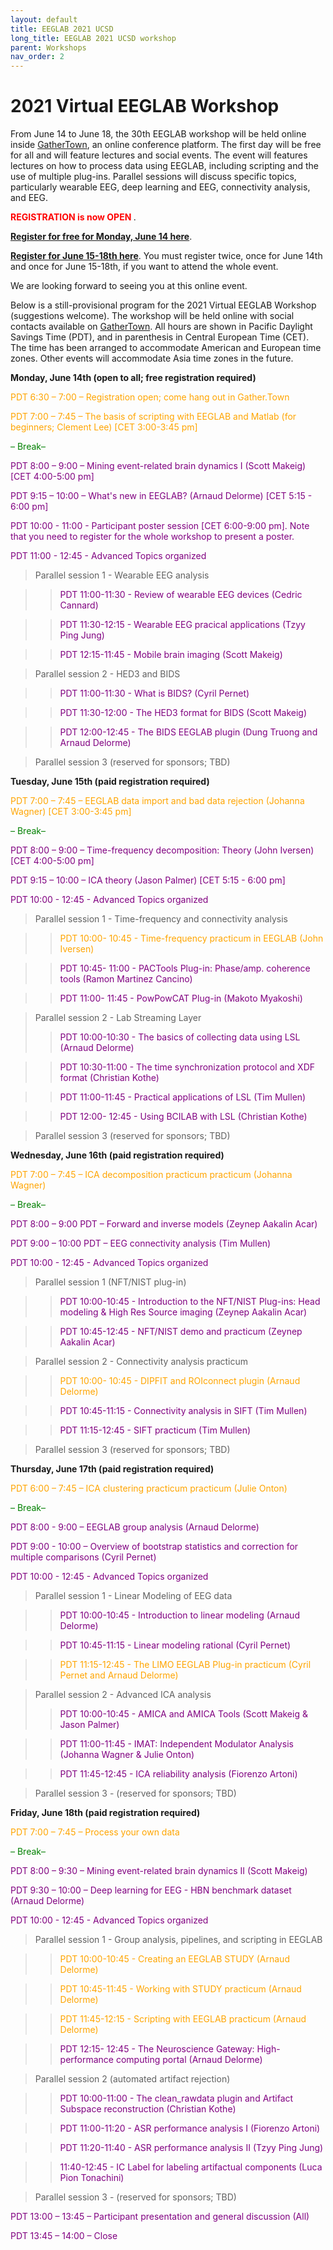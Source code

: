 ```yaml
---
layout: default
title: EEGLAB 2021 UCSD
long_title: EEGLAB 2021 UCSD workshop
parent: Workshops
nav_order: 2
---
```

<!-- 
layout: redirect
redirect_link: https://sites.google.com/ucsd.edu/eeglab2020/eeglab-workshop -->

# 2021 Virtual EEGLAB Workshop

From June 14 to June 18, the 30th EEGLAB workshop will be held online inside [GatherTown](https://gather.town/), an online conference platform. The first day will be free for all and will feature lectures and social events. The event will features lectures on how to process data using EEGLAB, including scripting and the use of multiple plug-ins. Parallel sessions will discuss specific topics, particularly wearable EEG, deep learning and EEG, connectivity analysis, and EEG.

**<span style="color: red">REGISTRATION is now OPEN </span>**.

[<b>Register for free for Monday, June 14 here</b>](https://www.eventbrite.com/e/147847663341).

[<b>Register for June 15-18th here</b>](https://na.eventscloud.com/611187). You must register twice, once for June 14th and once for June 15-18th, if you want to attend the whole event.

We are looking forward to seeing you at this online event. 

Below is a still-provisional program for the 2021 Virtual EEGLAB Workshop (suggestions welcome). The workshop will be held online with social contacts available on [GatherTown](https://gather.town/). All hours are shown in Pacific Daylight Savings Time (PDT), and in parenthesis in Central European Time (CET). The time has been arranged to accommodate American and European time zones. Other events will accommodate Asia time zones in the future. 

**Monday, June 14th (open to all; free registration required)**

<span style="color: orange">PDT 6:30 – 7:00 – Registration open; come hang out in Gather.Town</span>

<span style="color: orange">PDT 7:00 – 7:45 – The basis of scripting with EEGLAB and Matlab (for beginners; Clement Lee) [CET 3:00-3:45 pm]</span>

<span style="color: green">– Break–</span>

<span style="color: purple">PDT 8:00 – 9:00 – Mining event-related brain dynamics I (Scott Makeig) [CET 4:00-5:00 pm]</span>

<span style="color: purple">PDT 9:15 – 10:00 – What&#39;s new in EEGLAB? (Arnaud Delorme) [CET 5:15 - 6:00 pm]</span>

<span style="color: purple">PDT 10:00 - 11:00 - Participant poster session [CET 6:00-9:00 pm]. Note that you need to register for the whole workshop to present a poster.</span>

<span style="color: purple">PDT 11:00 - 12:45 - Advanced Topics organized</span>

> Parallel session 1 - Wearable EEG analysis

>> <span style="color: purple">PDT 11:00-11:30 - Review of wearable EEG devices (Cedric Cannard)</span>

>> <span style="color: purple">PDT 11:30-12:15 - Wearable EEG pracical applications (Tzyy Ping Jung)</span>

>> <span style="color: purple">PDT 12:15-11:45 - Mobile brain imaging (Scott Makeig)</span>

> Parallel session 2 - HED3 and BIDS

>> <span style="color: purple">PDT 11:00-11:30 - What is BIDS? (Cyril Pernet)</span>

>> <span style="color: purple">PDT 11:30-12:00 - The HED3 format for BIDS (Scott Makeig)</span>

>> <span style="color: purple">PDT 12:00-12:45 - The BIDS EEGLAB plugin (Dung Truong and Arnaud Delorme)</span>

> Parallel session 3 (reserved for sponsors; TBD)

**Tuesday, June 15th (paid registration required)**

<span style="color: orange">PDT 7:00 – 7:45 – EEGLAB data import and bad data rejection (Johanna Wagner) [CET 3:00-3:45 pm]</span>

<span style="color: green">– Break–</span>

<span style="color: purple">PDT 8:00 – 9:00 – Time-frequency decomposition: Theory (John Iversen) [CET 4:00-5:00 pm]</span>

<span style="color: purple">PDT 9:15 – 10:00 – ICA theory (Jason Palmer) [CET 5:15 - 6:00 pm]</span>

<span style="color: purple">PDT 10:00 - 12:45 - Advanced Topics organized</span>

> Parallel session 1 - Time-frequency and connectivity analysis

>> <span style="color: orange">PDT 10:00- 10:45 - Time-frequency practicum in EEGLAB (John Iversen)</span>

>> <span style="color: purple">PDT 10:45- 11:00 - PACTools Plug-in: Phase/amp. coherence tools (Ramon Martinez Cancino)</span>

>> <span style="color: purple">PDT 11:00- 11:45 - PowPowCAT Plug-in (Makoto Myakoshi)</span>

> Parallel session 2 - Lab Streaming Layer
>> <span style="color: purple">PDT 10:00-10:30 - The basics of collecting data using LSL (Arnaud Delorme)</span>

>> <span style="color: purple">PDT 10:30-11:00 - The time synchronization protocol and XDF format (Christian Kothe)</span>

>> <span style="color: purple">PDT 11:00-11:45 - Practical applications of LSL (Tim Mullen)</span>

>> <span style="color: purple">PDT 12:00- 12:45 - Using BCILAB with LSL (Christian Kothe)</span>

> Parallel session 3 (reserved for sponsors; TBD)

**Wednesday, June 16th (paid registration required)**

<span style="color: orange">PDT 7:00 – 7:45 – ICA decomposition practicum practicum (Johanna Wagner)</span>

<span style="color: green">– Break–

<span style="color: purple">PDT 8:00 – 9:00 PDT – Forward and inverse models (Zeynep Aakalin Acar)</span>

<span style="color: purple">PDT 9:00 – 10:00 PDT – EEG connectivity analysis (Tim Mullen)</span>

<span style="color: purple">PDT 10:00 - 12:45 - Advanced Topics organized</span>

> Parallel session 1 (NFT/NIST plug-in)

>> <span style="color: purple">PDT 10:00-10:45 - Introduction to the NFT/NIST Plug-ins: Head modeling &amp; High Res Source imaging (Zeynep Aakalin Acar)</span>

>> <span style="color: purple">PDT 10:45-12:45 - NFT/NIST demo and practicum (Zeynep Aakalin Acar)</span>

> Parallel session 2 - Connectivity analysis practicum

>> <span style="color: orange">PDT 10:00- 10:45 - DIPFIT and ROIconnect plugin (Arnaud Delorme)</span>

>> <span style="color: purple">PDT 10:45-11:15 - Connectivity analysis in SIFT (Tim Mullen)</span>

>> <span style="color: purple">PDT 11:15-12:45 - SIFT practicum (Tim Mullen)</span>

> Parallel session 3 (reserved for sponsors; TBD)

**Thursday, June 17th (paid registration required)**

<span style="color: orange">PDT 6:00 – 7:45 – ICA clustering practicum practicum (Julie Onton)</span>

<span style="color: green">– Break–</span>

<span style="color: purple">PDT 8:00 - 9:00 – EEGLAB group analysis (Arnaud Delorme)</span>

<span style="color: purple">PDT 9:00 - 10:00 – Overview of bootstrap statistics and correction for multiple comparisons (Cyril Pernet)</span>

<span style="color: purple">PDT 10:00 - 12:45 - Advanced Topics organized</span>

> Parallel session 1 - Linear Modeling of EEG data

>> <span style="color: purple">PDT 10:00-10:45 - Introduction to linear modeling (Arnaud Delorme)</span>

>> <span style="color: purple">PDT 10:45-11:15 - Linear modeling rational (Cyril Pernet)</span>

>> <span style="color: orange">PDT 11:15-12:45 - The LIMO EEGLAB Plug-in practicum (Cyril Pernet and Arnaud Delorme)</span>

> Parallel session 2 - Advanced ICA analysis
>> <span style="color: purple">PDT 10:00-10:45 - AMICA and AMICA Tools (Scott Makeig &amp; Jason Palmer)</span>

>> <span style="color: purple">PDT 11:00-11:45 - IMAT: Independent Modulator Analysis (Johanna Wagner &amp; Julie Onton)</span>

>> <span style="color: purple">PDT 11:45-12:45 - ICA reliability analysis (Fiorenzo Artoni)</span>

> Parallel session 3 - (reserved for sponsors; TBD)

**Friday, June 18th (paid registration required)**

<span style="color: orange">PDT 7:00 – 7:45 – Process your own data</span>

<span style="color: green">– Break–</span>

<span style="color: purple">PDT 8:00 – 9:30 – Mining event-related brain dynamics II (Scott Makeig)</span>

<span style="color: purple">PDT 9:30 – 10:00 – Deep learning for EEG - HBN benchmark dataset (Arnaud Delorme)</span>

<span style="color: purple">PDT 10:00 - 12:45 - Advanced Topics organized</span>

> Parallel session 1 - Group analysis, pipelines, and scripting in EEGLAB

>> <span style="color: orange">PDT 10:00-10:45 - Creating an EEGLAB STUDY (Arnaud Delorme)</span>

>> <span style="color: orange">PDT 10:45-11:45 - Working with STUDY practicum (Arnaud Delorme)</span>

>> <span style="color: orange">PDT 11:45-12:15 - Scripting with EEGLAB practicum (Arnaud Delorme)</span>

>> <span style="color: purple">PDT 12:15- 12:45 - The Neuroscience Gateway: High-performance computing portal (Arnaud Delorme)</span>

> Parallel session 2 (automated artifact rejection)

>> <span style="color: purple">PDT 10:00-11:00 - The clean_rawdata plugin and Artifact Subspace reconstruction (Christian Kothe)</span>

>> <span style="color: purple">PDT 11:00-11:20 - ASR performance analysis I (Fiorenzo Artoni)</span>

>> <span style="color: purple">PDT 11:20-11:40 - ASR performance analysis II (Tzyy Ping Jung)</span>

>> <span style="color: purple">11:40-12:45 - IC Label for labeling artifactual components (Luca Pion Tonachini)</span>

> Parallel session 3 - (reserved for sponsors; TBD)

<span style="color: purple">PDT 13:00 – 13:45 – Participant presentation and general discussion (All)</span>

<span style="color: purple">PDT 13:45 – 14:00 – Close</span>
